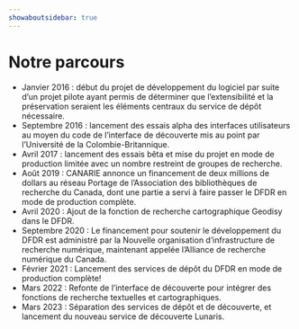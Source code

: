 ```yaml
---
showaboutsidebar: true
---
```


# Notre parcours

* Janvier 2016 : début du projet de développement du logiciel par suite d’un projet pilote ayant permis de déterminer que l’extensibilité et la préservation seraient les éléments centraux du service de dépôt nécessaire.
* Septembre 2016 : lancement des essais alpha des interfaces utilisateurs au moyen du code de l’interface de découverte mis au point par l’Université de la Colombie-Britannique.
* Avril 2017 : lancement des essais bêta et mise du projet en mode de production limitée avec un nombre restreint de groupes de recherche.
* Août 2019 : CANARIE annonce un financement de deux millions de dollars au réseau Portage de l’Association des bibliothèques de recherche du Canada, dont une partie a servi à faire passer le DFDR en mode de production complète.
* Avril 2020 : Ajout de la fonction de recherche cartographique Geodisy dans le DFDR.
* Septembre 2020 : Le financement pour soutenir le développement du DFDR est administré par la Nouvelle organisation d’infrastructure de recherche numérique, maintenant appelée l’Alliance de recherche numérique du Canada.
* Février 2021 : Lancement des services de dépôt du DFDR en mode de production complète!
* Mars 2022 : Refonte de l’interface de découverte pour intégrer des fonctions de recherche textuelles et cartographiques.
* Mars 2023 : Séparation des services de dépôt et de découverte, et lancement du nouveau service de découverte Lunaris.
